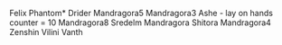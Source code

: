 Felix
Phantom*
Drider
Mandragora5
Mandragora3
Ashe - lay on hands counter = 10
Mandragora8
Sredelm Mandragora
Shitora
Mandragora4
Zenshin
Vilini
Vanth


